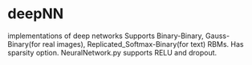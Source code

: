 deepNN
======

implementations of deep networks
Supports Binary-Binary, Gauss-Binary(for real images), Replicated_Softmax-Binary(for text) RBMs.
Has sparsity option. NeuralNetwork.py supports RELU and dropout.